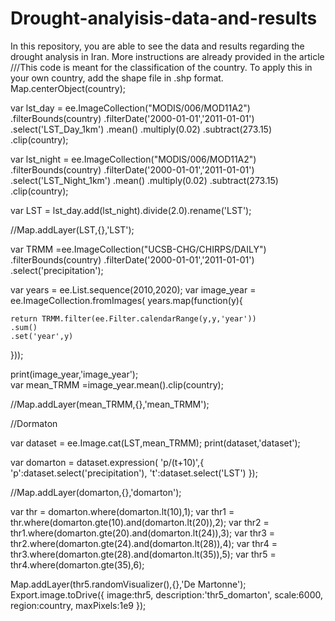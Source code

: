 # Drought-analyisis-data-and-results
In this repository, you are able to see the data and results regarding the drought analysis in Iran. More instructions are already provided in the article
///This code is meant for the classification of the country. To apply this in your own country, add the shape file in .shp format. 
Map.centerObject(country);

var lst_day = ee.ImageCollection("MODIS/006/MOD11A2")
.filterBounds(country)
.filterDate('2000-01-01','2011-01-01')
.select('LST_Day_1km')
.mean()
.multiply(0.02)
.subtract(273.15)
.clip(country);

var lst_night = ee.ImageCollection("MODIS/006/MOD11A2")
.filterBounds(country)
.filterDate('2000-01-01','2011-01-01')
.select('LST_Night_1km')
.mean()
.multiply(0.02)
.subtract(273.15)
.clip(country);

var LST = lst_day.add(lst_night).divide(2.0).rename('LST');

//Map.addLayer(LST,{},'LST');

var TRMM =ee.ImageCollection("UCSB-CHG/CHIRPS/DAILY")
.filterBounds(country)
.filterDate('2000-01-01','2011-01-01')
.select('precipitation');

var years = ee.List.sequence(2010,2020);
var image_year = ee.ImageCollection.fromImages(
  years.map(function(y){
    
    return TRMM.filter(ee.Filter.calendarRange(y,y,'year'))
    .sum()
    .set('year',y)
  }));
  
print(image_year,'image_year');  
var mean_TRMM =image_year.mean().clip(country);

//Map.addLayer(mean_TRMM,{},'mean_TRMM');

//Dormaton

var dataset = ee.Image.cat(LST,mean_TRMM);
print(dataset,'dataset');

var domarton = dataset.expression(
  'p/(t+10)',{
    'p':dataset.select('precipitation'),
    't':dataset.select('LST')
  });
  

//Map.addLayer(domarton,{},'domarton');

var thr = domarton.where(domarton.lt(10),1);
var thr1 = thr.where(domarton.gte(10).and(domarton.lt(20)),2);
var thr2 = thr1.where(domarton.gte(20).and(domarton.lt(24)),3);
var thr3 = thr2.where(domarton.gte(24).and(domarton.lt(28)),4);
var thr4 = thr3.where(domarton.gte(28).and(domarton.lt(35)),5);
var thr5 = thr4.where(domarton.gte(35),6);

Map.addLayer(thr5.randomVisualizer(),{},'De Martonne');
Export.image.toDrive({
  image:thr5,
  description:'thr5_domarton',
  scale:6000,
  region:country,
  maxPixels:1e9
});



